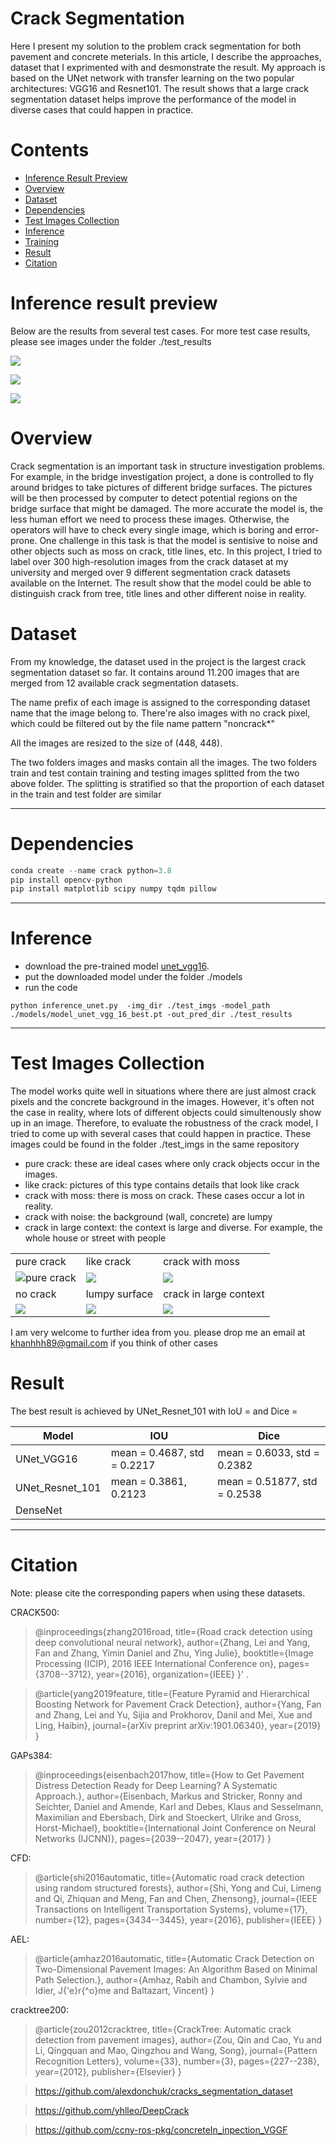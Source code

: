 # Crack Segmentation

Here I present my solution to the problem crack segmentation for both pavement and concrete meterials. 
In this article, I describe the approaches, dataset that I exprimented with and desmonstrate the result. 
My approach is based on the UNet network with transfer learning on the two popular architectures: VGG16 and Resnet101.
The result shows that a large crack segmentation dataset helps improve the performance of the model in diverse cases that 
could happen in practice.

# Contents
 - [Inference Result Preview](#Inference-Result-Preview)
 - [Overview](#Overview)
 - [Dataset](#Dataset)
 - [Dependencies](#Dependencies)
 - [Test Images Collection](#Test-Images-Collection)
 - [Inference](#Inference)
 - [Training](#Training)
 - [Result](#Result)
 - [Citation](#Citation)

# Inference result preview
Below are the results from several test cases. For more test case results, please see images under the folder ./test_results

![](./assets/show_result_2.jpg)

![](./assets/show_result_3.jpg)

![](./assets/show_result_4.jpg)

# Overview
Crack segmentation is an important task in structure investigation problems. 
For example, in the bridge investigation project, a done is controlled to fly around bridges to take pictures
of different bridge surfaces. The pictures will be then processed by computer to detect potential regions on the bridge surface
that might be damaged. The more accurate the model is, the less human effort we need to process these images. Otherwise,
the operators will have to check every single image, which is boring and error-prone. 
One challenge in this task is that the model is sentisive to noise and other objects such as moss on crack, title lines, etc. 
In this project, I tried to label over 300 high-resolution images from the crack dataset at my university and merged over 9 different
segmentation crack datasets available on the Internet. The result show that the model could be able to distinguish crack from tree, title lines
and other different noise in reality.

# Dataset
From my knowledge, the dataset used in the project is the largest crack segmentation dataset so far. 
It contains around 11.200 images that are merged from 12 available crack segmentation datasets.

The name prefix of each image is assigned to the corresponding dataset name that the image belong to. 
There're also images with no crack pixel, which could be filtered out by the file name pattern "noncrack*"

All the images are resized to the size of (448, 448).

The two folders images and masks contain all the images.
The two folders train and test contain training and testing images splitted from the two above folder. 
The splitting is stratified so that the proportion of each dataset in the train and test folder are similar

***
# Dependencies
```python
conda create --name crack python=3.8
pip install opencv-python 
pip install matplotlib scipy numpy tqdm pillow
```

***
# Inference
- download the pre-trained model [unet_vgg16](https://drive.google.com/open?id=1wA2eAsyFZArG3Zc9OaKvnBuxSAPyDl08).
- put the downloaded model under the folder ./models
- run the code
```pythonstub
python inference_unet.py  -img_dir ./test_imgs -model_path ./models/model_unet_vgg_16_best.pt -out_pred_dir ./test_results
```

***
# Test Images Collection
The model works quite well in situations where there are just almost crack pixels and the concrete background in the images. 
However, it's often not the case in reality, where lots of different objects could simultenously show up in an image. 
Therefore, to evaluate the robustness of the crack model, I tried to come up with several cases that could happen in practice. 
These images could be found in the folder ./test_imgs in the same repository 

- pure crack: these are ideal cases where only crack objects occur in the images.
- like crack: pictures of this type contains details that look like crack 
- crack with moss: there is moss on crack. These cases occur a lot in reality.
- crack with noise: the background (wall, concrete) are lumpy  
- crack in large context: the context is large and diverse. For example, the whole house or street with people

| | | |
|------------------|--------|--------------|
| pure crack | like crack | crack with moss |
| ![pure crack](./assets/pure_crack.jpg) | ![](./assets/like_crack.jpg)| ![](./assets/crack_with_moss.jpg) |
| no crack | lumpy surface| crack in large context |
| ![](./assets/noncrack.jpg) | ![](./assets/crack_noise.jpg)| ![](./assets/crack_in_large_context.jpeg)| 


I am very welcome to further idea from you. please drop me an email at khanhhh89@gmail.com if you think of other cases



# Result
The best result is achieved by UNet_Resnet_101 with IoU = and Dice = 

| Model            | IOU | Dice |  
|------------------|---------|---------|
| UNet_VGG16       | mean = 0.4687, std = 0.2217  | mean = 0.6033, std = 0.2382| 
| UNet_Resnet_101 | mean = 0.3861, 0.2123  | mean = 0.51877, std = 0.2538  | 
| DenseNet         |       |        |

***

# Citation
Note: please cite the corresponding papers when using these datasets.

CRACK500:
>@inproceedings{zhang2016road,
  title={Road crack detection using deep convolutional neural network},
  author={Zhang, Lei and Yang, Fan and Zhang, Yimin Daniel and Zhu, Ying Julie},
  booktitle={Image Processing (ICIP), 2016 IEEE International Conference on},
  pages={3708--3712},
  year={2016},
  organization={IEEE}
}' .

>@article{yang2019feature,
  title={Feature Pyramid and Hierarchical Boosting Network for Pavement Crack Detection},
  author={Yang, Fan and Zhang, Lei and Yu, Sijia and Prokhorov, Danil and Mei, Xue and Ling, Haibin},
  journal={arXiv preprint arXiv:1901.06340},
  year={2019}
}

GAPs384: 
>@inproceedings{eisenbach2017how,
  title={How to Get Pavement Distress Detection Ready for Deep Learning? A Systematic Approach.},
  author={Eisenbach, Markus and Stricker, Ronny and Seichter, Daniel and Amende, Karl and Debes, Klaus
          and Sesselmann, Maximilian and Ebersbach, Dirk and Stoeckert, Ulrike
          and Gross, Horst-Michael},
  booktitle={International Joint Conference on Neural Networks (IJCNN)},
  pages={2039--2047},
  year={2017}
}

CFD: 
>@article{shi2016automatic,
  title={Automatic road crack detection using random structured forests},
  author={Shi, Yong and Cui, Limeng and Qi, Zhiquan and Meng, Fan and Chen, Zhensong},
  journal={IEEE Transactions on Intelligent Transportation Systems},
  volume={17},
  number={12},
  pages={3434--3445},
  year={2016},
  publisher={IEEE}
}

AEL: 
>@article{amhaz2016automatic,
  title={Automatic Crack Detection on Two-Dimensional Pavement Images: An Algorithm Based on Minimal Path Selection.},
  author={Amhaz, Rabih and Chambon, Sylvie and Idier, J{\'e}r{\^o}me and Baltazart, Vincent}
}

cracktree200: 
>@article{zou2012cracktree,
  title={CrackTree: Automatic crack detection from pavement images},
  author={Zou, Qin and Cao, Yu and Li, Qingquan and Mao, Qingzhou and Wang, Song},
  journal={Pattern Recognition Letters},
  volume={33},
  number={3},
  pages={227--238},
  year={2012},
  publisher={Elsevier}
}

>https://github.com/alexdonchuk/cracks_segmentation_dataset

>https://github.com/yhlleo/DeepCrack

>https://github.com/ccny-ros-pkg/concreteIn_inpection_VGGF
